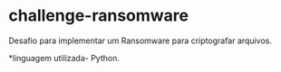 # challenge-ransomware
Desafio para implementar um Ransomware para criptografar arquivos.



*linguagem utilizada- Python.
